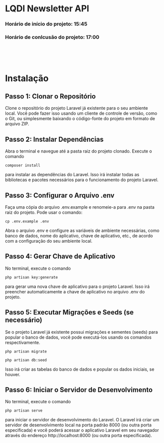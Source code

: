 # LQDI Newsletter API 
### Horário de início do projeto: 15:45
### Horário de conlcusão do projeto: 17:00

<br/>
<br/>
<br/>

# Instalação
## Passo 1: Clonar o Repositório

Clone o repositório do projeto Laravel já existente para o seu ambiente local. Você pode fazer isso usando um cliente de controle de versão, como o Git, ou simplesmente baixando o código-fonte do projeto em formato de arquivo ZIP.

## Passo 2: Instalar Dependências

Abra o terminal e navegue até a pasta raiz do projeto clonado.
Execute o comando 
```
composer install
``` 
para instalar as dependências do Laravel. Isso irá instalar todas as bibliotecas e pacotes necessários para o funcionamento do projeto Laravel.

## Passo 3: Configurar o Arquivo .env

Faça uma cópia do arquivo .env.example e renomeie-a para .env na pasta raiz do projeto. Pode usar o comando:
```
cp .env.example .env
```
Abra o arquivo .env e configure as variáveis de ambiente necessárias, como banco de dados, nome do aplicativo, chave de aplicativo, etc., de acordo com a configuração do seu ambiente local.

## Passo 4: Gerar Chave de Aplicativo

No terminal, execute o comando 
```
php artisan key:generate 
```
para gerar uma nova chave de aplicativo para o projeto Laravel.
Isso irá preencher automaticamente a chave de aplicativo no arquivo .env do projeto.

## Passo 5: Executar Migrações e Seeds (se necessário)

Se o projeto Laravel já existente possui migrações e sementes (seeds) para popular o banco de dados, você pode executá-los  usando os comandos respectivamente.
```
php artisan migrate
```
 
```
php artisan db:seed
```
Isso irá criar as tabelas do banco de dados e popular os dados iniciais, se houver.

## Passo 6: Iniciar o Servidor de Desenvolvimento

No terminal, execute o comando 
```
php artisan serve 
```
para iniciar o servidor de desenvolvimento do Laravel.
O Laravel irá criar um servidor de desenvolvimento local na porta padrão 8000 (ou outra porta especificada) e você poderá acessar o aplicativo Laravel em seu navegador através do endereço http://localhost:8000 (ou outra porta especificada).
